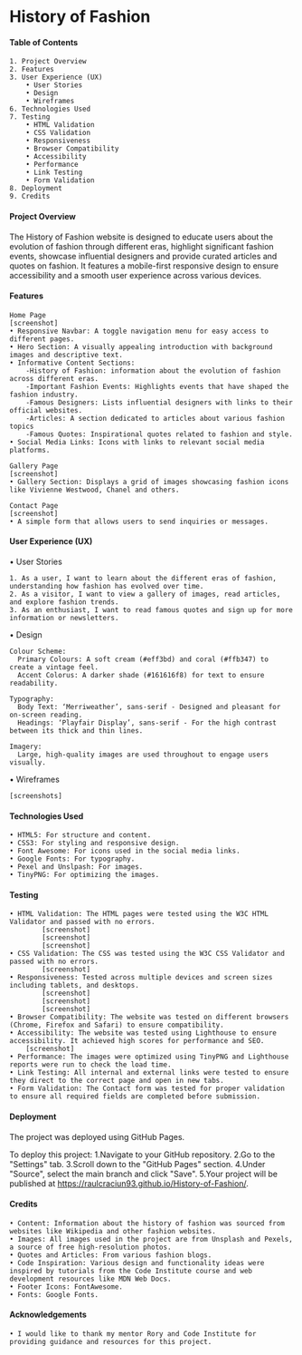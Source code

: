 # History of Fashion

#### Table of Contents

	1. Project Overview
	2. Features
	3. User Experience (UX)
		• User Stories
		• Design
		• Wireframes
	6. Technologies Used
	7. Testing
		• HTML Validation
		• CSS Validation
		• Responsiveness
		• Browser Compatibility
		• Accessibility
		• Performance
		• Link Testing
		• Form Validation
	8. Deployment
	9. Credits

#### Project Overview

The History of Fashion website is designed to educate users about the evolution of fashion through different eras, highlight significant fashion events, showcase influential designers and provide curated articles and quotes on fashion. It features a mobile-first responsive design to ensure accessibility and a smooth user experience across various devices.

#### Features

	Home Page
	[screenshot]
	• Responsive Navbar: A toggle navigation menu for easy access to different pages.
	• Hero Section: A visually appealing introduction with background images and descriptive text.
	• Informative Content Sections:
		-History of Fashion: information about the evolution of fashion across different eras.
		-Important Fashion Events: Highlights events that have shaped the fashion industry.
		-Famous Designers: Lists influential designers with links to their official websites.
		-Articles: A section dedicated to articles about various fashion topics
		-Famous Quotes: Inspirational quotes related to fashion and style.
	• Social Media Links: Icons with links to relevant social media platforms.

	Gallery Page
	[screenshot]
	• Gallery Section: Displays a grid of images showcasing fashion icons like Vivienne Westwood, Chanel and others.

	Contact Page
	[screenshot]
	• A simple form that allows users to send inquiries or messages.


#### User Experience (UX)

 • User Stories

	1. As a user, I want to learn about the different eras of fashion, understanding how fashion has evolved over time.
	2. As a visitor, I want to view a gallery of images, read articles, and explore fashion trends.
	3. As an enthusiast, I want to read famous quotes and sign up for more information or newsletters.


 • Design

	Colour Scheme:
	  Primary Colours: A soft cream (#eff3bd) and coral (#ffb347) to create a vintage feel.
	  Accent Colorus: A darker shade (#161616f8) for text to ensure readability.

	Typography:
	  Body Text: ‘Merriweather’, sans-serif - Designed and pleasant for on-screen reading.
	  Headings: ‘Playfair Display’, sans-serif - For the high contrast between its thick and thin lines.

	Imagery:
	  Large, high-quality images are used throughout to engage users visually.

 • Wireframes
	
	[screenshots]


#### Technologies Used

	• HTML5: For structure and content.
	• CSS3: For styling and responsive design.
	• Font Awesome: For icons used in the social media links.
	• Google Fonts: For typography.
	• Pexel and Unslpash: For images.
	• TinyPNG: For optimizing the images.

#### Testing

	• HTML Validation: The HTML pages were tested using the W3C HTML Validator and passed with no errors.
			[screenshot]
			[screenshot]
			[screenshot]
	• CSS Validation: The CSS was tested using the W3C CSS Validator and passed with no errors.
			[screenshot]
	• Responsiveness: Tested across multiple devices and screen sizes including tablets, and desktops.
			[screenshot]
			[screenshot]
			[screenshot]
	• Browser Compatibility: The website was tested on different browsers (Chrome, Firefox and Safari) to ensure compatibility.
	• Accessibility: The website was tested using Lighthouse to ensure accessibility. It achieved high scores for performance and SEO.
		[screenshot]
	• Performance: The images were optimized using TinyPNG and Lighthouse reports were run to check the load time.
	• Link Testing: All internal and external links were tested to ensure they direct to the correct page and open in new tabs.
	• Form Validation: The Contact form was tested for proper validation to ensure all required fields are completed before submission.

#### Deployment

The project was deployed using GitHub Pages.

  To deploy this project:
	1.Navigate to your GitHub repository.
	2.Go to the "Settings" tab.
	3.Scroll down to the "GitHub Pages" section.
	4.Under "Source", select the main branch and click "Save".
	5.Your project will be published at https://raulcraciun93.github.io/History-of-Fashion/.

#### Credits

	• Content: Information about the history of fashion was sourced from websites like Wikipedia and other fashion websites.
	• Images: All images used in the project are from Unsplash and Pexels, a source of free high-resolution photos.
	• Quotes and Articles: From various fashion blogs.
	• Code Inspiration: Various design and functionality ideas were inspired by tutorials from the Code Institute course and web development resources like MDN Web Docs.
	• Footer Icons: FontAwesome.
	• Fonts: Google Fonts.

#### Acknowledgements

	• I would like to thank my mentor Rory and Code Institute for providing guidance and resources for this project.
